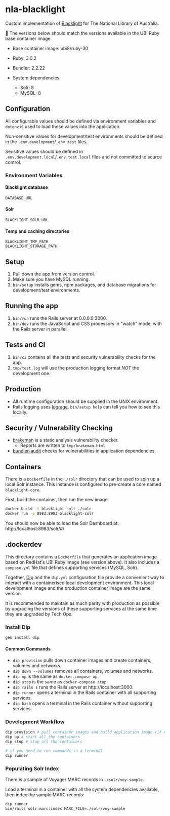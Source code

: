 # nla-blacklight

Custom implementation of [Blacklight](http://projectblacklight.org/) for The National Library of Australia.

🚨 The versions below should match the versions available in the UBI Ruby base container image.

* Base container image: ubi8/ruby-30
* Ruby: 3.0.2
* Bundler: 2.2.22


* System dependencies
    - Solr: 8
    - MySQL: 8

## Configuration

All configurable values should be defined via environment variables and `dotenv` is used to load these values
into the application.

Non-sensitive values for development/test environments should be defined in the `.env.development`/`.env.test` files.

Sensitive values should be defined in `.env.development.local`/`.env.test.local` files and not committed to source
control.

### Environment Variables

#### Blacklight database
    DATABASE_URL

#### Solr
    BLACKLIGHT_SOLR_URL

#### Temp and caching directories
    BLACKLIGHT_TMP_PATH
    BLACKLIGHT_STORAGE_PATH

## Setup

1. Pull down the app from version control.
2. Make sure you have MySQL running.
3. `bin/setup` installs gems, npm packages, and database migrations for development/test environments.

## Running the app

1. `bin/run` runs the Rails server at 0.0.0.0:3000.
2. `bin/dev` runs the JavaScript and CSS processors in "watch" mode, with the Rails server in parallel.

## Tests and CI

1. `bin/ci` contains all the tests and security vulnerability checks for the app.
2. `tmp/test.log` will use the production logging format *NOT* the development one.

## Production

* All runtime configuration should be supplied in the UNIX environment.
* Rails logging uses [lograge](https://github.com/roidrage/lograge). `bin/setup help` can tell you how to see this locally.

## Security / Vulnerability Checking

* [brakeman](https://github.com/presidentbeef/brakeman) is a static analysis vulnerability checker.
    * Reports are written to `tmp/brakeman.html`
* [bundler-audit](https://github.com/rubysec/bundler-audit) checks for vulnerabilities in application dependencies.

## Containers

There is a `Dockerfile` in the `./solr` directory that can be used to spin up a local Solr instance. This instance
is configured to pre-create a core named `blacklight-core`.

First, build the container, then run the new image:

```bash
docker build -t blacklight-solr ./solr
docker run -p 8983:8983 blacklight-solr
```

You should now be able to load the Solr Dashboard at: http://localhost:8983/solr/#/

## .dockerdev

This directory contains a `Dockerfile` that generates an application image based on RedHat's UBI Ruby image
(see version above).
It also includes a `compose.yml` file that defines supporting services (MySQL, Solr).

Together, [Dip](https://github.com/bibendi/dip) and the `dip.yml` configuration file provide a convenient way to
interact with a containerised local development environment. This local development image and the production
container image are the same version.

It is recommended to maintain as much parity with production as possible by upgrading the versions of these
supporting services at the same time they are upgraded by Tech Ops.

### Install Dip

```bash
gem install dip
```

#### Common Commands

- `dip provision` pulls down container images and create containers, volumes and networks.
- `dip down --volumes` removes all containers, volumes and networks.
- `dip up` is the same as `docker-compose up`.
- `dip stop` is the same as `docker-compose stop`.
- `dip rails s` runs the Rails server at http://localhost:3000.
- `dip runner` opens a terminal in the Rails container with all supporting services.
- `dip bash` opens a terminal in the Rails container without supporting services.

### Development Workflow

```bash
dip provision # pull container images and build application image (if needed)
dip up # start all the containers
dip stop # stop all the containers

# if you need to run commands in a terminal
dip runner
```

### Populating Solr Index

There is a sample of Voyager MARC records in `./solr/voy-sample`.

Load a terminal in a container with all the system dependencies available, then index the sample MARC records:

```bash
dip runner
bin/rails solr:marc:index MARC_FILE=./solr/voy-sample
```
